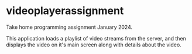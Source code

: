 # videoplayerassignment
Take home programming assignment January 2024.

This application loads a playlist of video streams from the server, and then displays the video on it's main screen along with details about the video.

